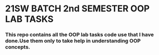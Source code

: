 # 21SW BATCH 2nd SEMESTER OOP LAB TASKS
### This repo contains all the OOP lab tasks code use that I have done.Use them only to take help in understanding OOP concepts.



